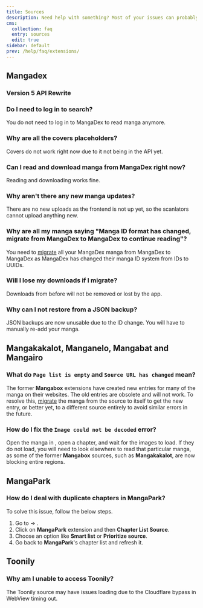```yaml
---
title: Sources
description: Need help with something? Most of your issues can probably be solved from this page.
cms:
  collection: faq
  entry: sources
  edit: true
sidebar: default
prev: /help/faq/extensions/
---
```


## Mangadex

### Version 5 API Rewrite

### Do I need to log in to search?
You do not need to log in to MangaDex to read manga anymore.

### Why are all the covers placeholders?
Covers do not work right now due to it not being in the API yet.

### Can I read and download manga from MangaDex right now?
Reading and downloading works fine.

### Why aren't there any new manga updates?
There are no new uploads as the frontend is not up yet, so the scanlators cannot upload anything new.

### Why are all my manga saying "Manga ID format has changed, migrate from MangaDex to MangaDex to continue reading"?
You need to [migrate](/help/guides/source-migration) all your MangaDex manga from MangaDex to MangaDex as MangaDex has changed their manga ID system from IDs to UUIDs.

### Will I lose my downloads if I migrate?
Downloads from before will not be removed or lost by the app.

### Why can I not restore from a JSON backup?
JSON backups are now unusable due to the ID change. You will have to manually re-add your manga.

## Mangakakalot, Manganelo, Mangabat and Mangairo

### What do `Page list is empty` and `Source URL has changed` mean?
The former **Mangabox** extensions have created new entries for many of the manga on their websites. The old entries are obsolete and will not work. To resolve this, [migrate](/help/guides/source-migration/) the manga from the source to itself to get the new entry, or better yet, to a different source entirely to avoid similar errors in the future.

### How do I fix the `Image could not be decoded` error?
Open the manga in <Navigation item="webview"/>, open a chapter, and wait for the images to load. If they do not load, you will need to look elsewhere to read that particular manga, as some of the former **Mangabox** sources, such as **Mangakakalot**, are now blocking entire regions.

## MangaPark

### How do I deal with duplicate chapters in MangaPark?
To solve this issue, follow the below steps.

1.  Go to <Navigation item="browse"/> → <Navigation item="extensions"/>.
1.  Click on **MangaPark** extension and then **Chapter List Source**.
1.  Choose an option like **Smart list** or **Prioritize source**.
1.  Go back to **MangaPark**'s chapter list and refresh it.

## Toonily 

### Why am I unable to access Toonily?
The Toonily source may have issues loading due to the Cloudflare bypass in WebView timing out.
